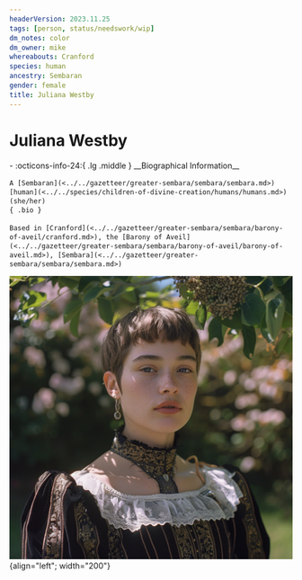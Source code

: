 ```yaml
---
headerVersion: 2023.11.25
tags: [person, status/needswork/wip]
dm_notes: color
dm_owner: mike
whereabouts: Cranford
species: human
ancestry: Sembaran
gender: female
title: Juliana Westby
---
```

# Juliana Westby
<div class="grid cards ext-narrow-margin ext-one-column" markdown>
- :octicons-info-24:{ .lg .middle } __Biographical Information__

    A [Sembaran](<../../gazetteer/greater-sembara/sembara/sembara.md>) [human](<../../species/children-of-divine-creation/humans/humans.md>) (she/her)  
    { .bio }

    Based in [Cranford](<../../gazetteer/greater-sembara/sembara/barony-of-aveil/cranford.md>), the [Barony of Aveil](<../../gazetteer/greater-sembara/sembara/barony-of-aveil/barony-of-aveil.md>), [Sembara](<../../gazetteer/greater-sembara/sembara/sembara.md>)
</div>


![Juliana Westby](../../assets/juliana-westby.png){align="left"; width="200"}




